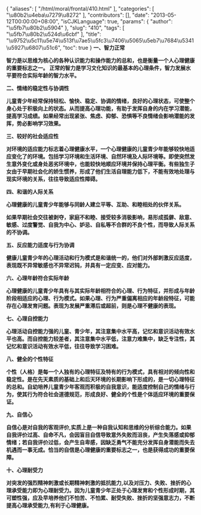 {
    "aliases": [
        "/html/moral/frontal/410.html"
    ],
    "categories": [
        "\u80b2\u4eba\u7279\u8272"
    ],
    "contributors": [],
    "date": "2013-05-12T00:00:00+08:00",
    "isCJKLanguage": true,
    "params": {
        "author": "\u5fb7\u80b2\u5904"
    },
    "slug": "410",
    "tags": [
        "\u5fb7\u80b2\u524d\u6cbf"
    ],
    "title": "\u9752\u5c11\u5e74\u513f\u7ae5\u5fc3\u7406\u5065\u5eb7\u7684\u5341\u5927\u6807\u51c6",
    "toc": true
}
**一、智力正常**

**智力是以思维为核心的各种认识能力和操作能力的总和，也是衡量一个人心理健康的重要标志之一。 正常的智力是学习文化知识的最基本的心理条件，智力发展水平要符合实际年龄的智力水平。**

**二、情绪的稳定性与协调性**

**儿童青少年经常保持轻松、愉快、稳定、协调的情绪，良好的心理状态，可使整个身心处于积极向上的状态。从而提高心理功能，有助于发挥自身的内在学习潜能，提高学习成绩。如果经常出现紧张、焦虑、抑郁、恐惧等不良情绪会影响潜能的发挥，势必影响学习效果。**

**三、较好的社会适应性**

**对环境的适应能力标志着心理健康水平，一个心理健康的儿童青少年能够较快地适应变化了的环境。包括学习环境和生活环境、自然环境及人际环境等。即使突然发生意外变化或身处恶劣环境中，也能较快地顺应环境并保持心理平衡。有些独生子女由于早期社会化的娇生惯养，形成了他们生活自理能力低下，不能有效地处理与现实环境的关系，往往导致适应性障碍。**

**四、和谐的人际关系**

**心理健康的儿童青少年能够与同龄人建立平等、互助、和睦相处的伙伴关系。**

**如果早期社会交往被剥夺，家庭不和睦、接受较多消极影响，易形成孤僻、敌意、敏感、过度警觉、自我为中心、妒忌、自私等不合群的不良个性，而导致人际关系的不协调。**

**五、反应能力适度与行为协调**

**健康儿童青少年的心理活动和行为模式是和谐统一的，他们对外部刺激反应适度，表现既不异常敏感也不异常迟钝，并具有一定应变、应对能力。**

**六、心理年龄符合实际年龄**

**心理健康的儿童青少年具有与其实际年龄相符合的心理、行为特征，并形成与年龄阶段相适应的心理、行为模式。如果心理、行为严重偏离相应的年龄段特征，可能存在心理发育问题。表现为发展严重滞后或超前，则是心理不健康的表现。**

**七、心理自控能力**

**心理活动自控能力强的儿童、青少年，其注意集中水平高，记忆和意识活动有效水平也高。而自控能力较差者，其注意集中水平低，注意力难集中，缺乏专注性，其记忆和意识活动有效水平低，往往导致学习困难。**

**八、健全的个性特征**

**个性（人格）是每一个人独有的心理特征及特有的行为模式，具有相对的倾向性和稳定性。是在先天素质的基础上和后天环境的长期影响下形成的，是一切心理特征的总和。自幼培养儿童青少年客观而积极的自我意识，能适度控制自己的情绪与行为，使其行为符合社会道德规范，形成良好、健全的个性是个体适应环境的重要保证。**

**九、自信心**

**自信心是对自我的客观评价,实质上是一种自我认知和思维的分析综合能力。如果自我评价过高、自命不凡，会因盲目自信导致意外失败而沮丧，产生失落感或抑郁情绪；若自我评价过低，会产生自卑感，因缺乏勇气不能充分发挥自身潜能而失去机遇而一事无成。恰当的自信是心理健康的重要标志之一，也是获得成功的重要保障。**

**十、心理耐受力**

**对突发的强烈精神刺激或长期精神刺激的抵抗能力,以及对压力、失败、挫折的心理承受能力即为心理耐受力。因为儿童青少年正处于心理发育和个性形成时期，其可塑性强，应及早培养他们不怕苦、不怕累、耐受失败、挫折的坚强意志力，不断提高心理承受能力,有利于心理健康。** 

